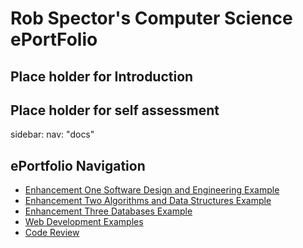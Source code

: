 
# Rob Spector's Computer Science ePortFolio
## Place holder for Introduction
## Place holder for self assessment




sidebar: 
  nav: "docs"


## ePortfolio Navigation
- [Enhancement One Software Design and Engineering Example](enhancement_1.md)
- [Enhancement Two Algorithms and Data Structures Example](enhancement_2.md)
- [Enhancement Three Databases Example](enhancement_3.md)
- [Web Development Examples](web_dev.md)
- [Code Review](code_review.md)
